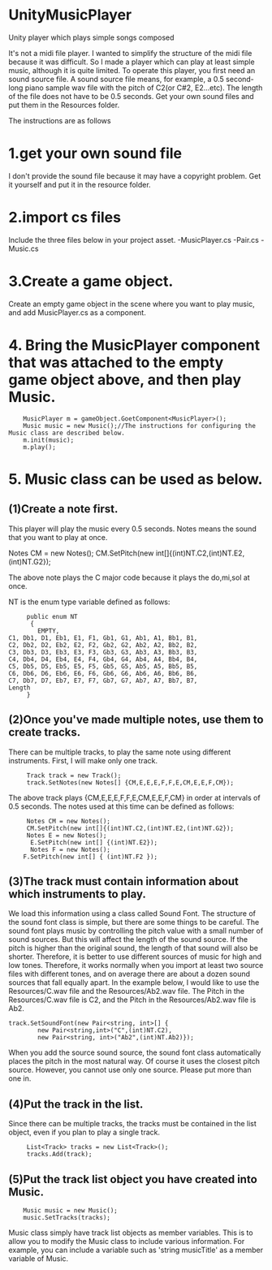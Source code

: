 # UnityMusicPlayer
Unity player which plays simple songs composed

It's not a midi file player.
I wanted to simplify the structure of the midi file because it was difficult.
So I made a player which can play at least simple music, although it is quite limited.
To operate this player, you first need an sound source file.
A sound source file means, for example, a 0.5 second-long piano sample wav file with the pitch of C2(or C#2, E2...etc).
The length of the file does not have to be 0.5 seconds.
Get your own sound files and put them in the Resources folder.

The instructions are as follows

# 1.get your own sound file
I don't provide the sound file because it may have a copyright problem. Get it yourself and put it in the resource folder.

# 2.import cs files
Include the three files below in your project asset.
-MusicPlayer.cs
-Pair.cs
-Music.cs

# 3.Create a game object.
Create an empty game object in the scene where you want to play music, and add MusicPlayer.cs as a component.

# 4. Bring the MusicPlayer component that was attached to the empty game object above, and then play Music.

        MusicPlayer m = gameObject.GoetComponent<MusicPlayer>();
        Music music = new Music();//The instructions for configuring the Music class are described below.
        m.init(music);
        m.play();
# 5. Music class can be used as below.
## (1)Create a note first.
  This player will play the music every 0.5 seconds. Notes means the sound that you want to play at once.
  
  Notes CM = new Notes();
  CM.SetPitch(new int[]{(int)NT.C2,(int)NT.E2,(int)NT.G2});
  
  The above note plays the C major code because it plays the do,mi,sol at once.
  
  NT is the enum type variable defined as follows:
  
         public enum NT
          {
            EMPTY,
    C1, Db1, D1, Eb1, E1, F1, Gb1, G1, Ab1, A1, Bb1, B1,
    C2, Db2, D2, Eb2, E2, F2, Gb2, G2, Ab2, A2, Bb2, B2,
    C3, Db3, D3, Eb3, E3, F3, Gb3, G3, Ab3, A3, Bb3, B3,
    C4, Db4, D4, Eb4, E4, F4, Gb4, G4, Ab4, A4, Bb4, B4,
    C5, Db5, D5, Eb5, E5, F5, Gb5, G5, Ab5, A5, Bb5, B5,
    C6, Db6, D6, Eb6, E6, F6, Gb6, G6, Ab6, A6, Bb6, B6,
    C7, Db7, D7, Eb7, E7, F7, Gb7, G7, Ab7, A7, Bb7, B7,
    Length
         }
  
## (2)Once you've made multiple notes, use them to create tracks.
  There can be multiple tracks, to play the same note using different instruments.
  First, I will make only one track.
  
         Track track = new Track();
         track.SetNotes(new Notes[] {CM,E,E,E,F,F,E,CM,E,E,F,CM});
  
  The above track plays {CM,E,E,E,F,F,E,CM,E,E,F,CM} in order at intervals of 0.5 seconds.
  The notes used at this time can be defined as follows:
  
         Notes CM = new Notes();
         CM.SetPitch(new int[]{(int)NT.C2,(int)NT.E2,(int)NT.G2});
         Notes E = new Notes();
          E.SetPitch(new int[] {(int)NT.E2});
          Notes F = new Notes();
        F.SetPitch(new int[] { (int)NT.F2 });
  
## (3)The track must contain information about which instruments to play.
   We load this information using a class called Sound Font.
   The structure of the sound font class is simple, but there are some things to be careful.
   The sound font plays music by controlling the pitch value with a small number of sound sources.
   But this will affect the length of the sound source. If the pitch is higher than the original sound, the length of that sound will also be shorter.
   Therefore, it is better to use different sources of music for high and low tones.
   Therefore, it works normally when you import at least two source files with different tones, and on average there are about a dozen sound sources that fall equally apart.
   In the example below, I would like to use the Resources/C.wav file and the Resources/Ab2.wav file.
   The Pitch in the Resources/C.wav file is C2, and the Pitch in the Resources/Ab2.wav file is Ab2.
   
    track.SetSoundFont(new Pair<string, int>[] { 
            new Pair<string,int>("C",(int)NT.C2),
            new Pair<string, int>("Ab2",(int)NT.Ab2)});
    
   When you add the source sound source, the sound font class automatically places the pitch in the most natural way.
   Of course it uses the closest pitch source.
   However, you cannot use only one source. Please put more than one in.
 ## (4)Put the track in the list.
 Since there can be multiple tracks, the tracks must be contained in the list object, even if you plan to play a single track.
 
         List<Track> tracks = new List<Track>();
         tracks.Add(track);
  
## (5)Put the track list object you have created into Music.
        Music music = new Music();
        music.SetTracks(tracks);

Music class simply have track list objects as member variables.
This is to allow you to modify the Music class to include various information.
For example, you can include a variable such as 'string musicTitle' as a member variable of Music.
